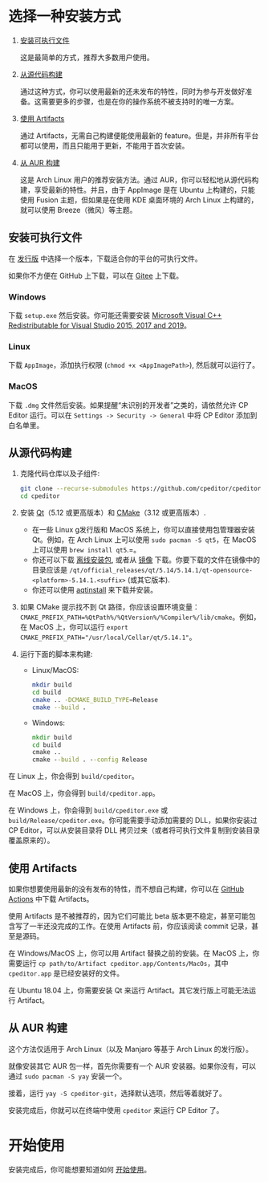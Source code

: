 # 选择一种安装方式

1. [安装可执行文件](#安装可执行文件)

   这是最简单的方式，推荐大多数用户使用。

2. [从源代码构建](#从源代码构建)

   通过这种方式，你可以使用最新的还未发布的特性，同时为参与开发做好准备。这需要更多的步骤，也是在你的操作系统不被支持时的唯一方案。

3. [使用 Artifacts](#使用-artifacts)

    通过 Artifacts，无需自己构建便能使用最新的 feature。但是，并非所有平台都可以使用，而且只能用于更新，不能用于首次安装。

4. [从 AUR 构建](#从-AUR-构建)

   这是 Arch Linux 用户的推荐安装方法。通过 AUR，你可以轻松地从源代码构建，享受最新的特性。并且，由于 AppImage 是在 Ubuntu 上构建的，只能使用 Fusion 主题，但如果是在使用 KDE 桌面环境的 Arch Linux 上构建的，就可以使用 Breeze（微风）等主题。

## 安装可执行文件

在 [发行版](https://github.com/cpeditor/cpeditor/releases) 中选择一个版本，下载适合你的平台的可执行文件。

如果你不方便在 GitHub 上下载，可以在 [Gitee](https://gitee.com/ouuan/cpeditor/releases) 上下载。

### Windows

下载 `setup.exe` 然后安装。你可能还需要安装 [Microsoft Visual C++ Redistributable for Visual Studio 2015, 2017 and 2019](https://support.microsoft.com/en-us/help/2977003/the-latest-supported-visual-c-downloads)。

### Linux

下载 `AppImage`，添加执行权限 (`chmod +x <AppImagePath>`), 然后就可以运行了。

### MacOS

下载 `.dmg` 文件然后安装。如果提醒“未识别的开发者”之类的，请依然允许 CP Editor 运行。可以在 `Settings -> Security -> General` 中将 CP Editor 添加到白名单里。

## 从源代码构建

1. 克隆代码仓库以及子组件:

	```sh
	git clone --recurse-submodules https://github.com/cpeditor/cpeditor.git
	cd cpeditor
	```

2. 安装 [Qt](https://www.qt.io/download)（5.12 或更高版本）和 [CMake](https://cmake.org/download/)（3.12 或更高版本）.
   - 在一些 Linux g发行版和 MacOS 系统上，你可以直接使用包管理器安装 Qt。例如，在 Arch Linux 上可以使用 `sudo pacman -S qt5`，在 MacOS 上可以使用 `brew install qt5`.=。
   - 你还可以下载 [离线安装包](https://www.qt.io/offline-installers), 或者从 [镜像](https://download.qt.io/static/mirrorlist/) 下载。你要下载的文件在镜像中的目录应该是 `/qt/official_releases/qt/5.14/5.14.1/qt-opensource-<platform>-5.14.1.<suffix>` (或其它版本).
   - 你还可以使用 [aqtinstall](https://github.com/miurahr/aqtinstall) 来下载并安装。

3. 如果 CMake 提示找不到 Qt 路径，你应该设置环境变量：`CMAKE_PREFIX_PATH=%QtPath%/%QtVersion%/%Compiler%/lib/cmake`。例如，在 MacOS 上，你可以运行 `export CMAKE_PREFIX_PATH="/usr/local/Cellar/qt/5.14.1"`。

4. 运行下面的脚本来构建:

	- Linux/MacOS:

		```sh
		mkdir build
		cd build
		cmake .. -DCMAKE_BUILD_TYPE=Release
		cmake --build .
		```

	- Windows:

		```bat
		mkdir build
		cd build
		cmake ..
		cmake --build . --config Release
		```

在 Linux 上，你会得到 `build/cpeditor`。

在 MacOS 上，你会得到 `build/cpeditor.app`。

在 Windows 上，你会得到 `build/cpeditor.exe` 或 `build/Release/cpeditor.exe`。你可能需要手动添加需要的 DLL，如果你安装过 CP Editor，可以从安装目录将 DLL 拷贝过来（或者将可执行文件复制到安装目录覆盖原来的）。

## 使用 Artifacts

如果你想要使用最新的没有发布的特性，而不想自己构建，你可以在 [GitHub Actions](https://github.com/cpeditor/cpeditor/actions) 中下载 Artifacts。

使用 Artifacts 是不被推荐的，因为它们可能比 beta 版本更不稳定，甚至可能包含写了一半还没完成的工作。在使用 Artifacts 前，你应该阅读 commit 记录，甚至是源码。

在 Windows/MacOS 上，你可以用 Artifact 替换之前的安装。在 MacOS 上，你需要运行 `cp path/to/Artifact cpeditor.app/Contents/MacOs`，其中 `cpeditor.app` 是已经安装好的文件。

在 Ubuntu 18.04 上，你需要安装 Qt 来运行 Artifact。其它发行版上可能无法运行 Artifact。

## 从 AUR 构建

这个方法仅适用于 Arch Linux（以及 Manjaro 等基于 Arch Linux 的发行版）。

就像安装其它 AUR 包一样，首先你需要有一个 AUR 安装器。如果你没有，可以通过 `sudo pacman -S yay` 安装一个。

接着，运行 `yay -S cpeditor-git`，选择默认选项，然后等着就好了。

安装完成后，你就可以在终端中使用 `cpeditor` 来运行 CP Editor 了。

# 开始使用

安装完成后，你可能想要知道如何 [开始使用](MANUAL_zh-CN.md#开始使用)。
